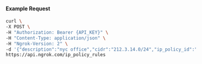 <!-- Code generated for API Clients. DO NOT EDIT. -->

#### Example Request

```bash
curl \
-X POST \
-H "Authorization: Bearer {API_KEY}" \
-H "Content-Type: application/json" \
-H "Ngrok-Version: 2" \
-d '{"description":"nyc office","cidr":"212.3.14.0/24","ip_policy_id":"ipp_2WzkxulqY484LDQxyVshlzlEJfK","action":"allow"}' \
https://api.ngrok.com/ip_policy_rules
```
